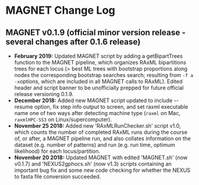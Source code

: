 # MAGNET Change Log

## MAGNET v0.1.9 (official minor version release - several changes after 0.1.6 release)
- **February 2019:** Updated MAGNET script by adding a getBipartTrees function to the MAGNET pipeline, which organizes RAxML bipartitions trees for each locus (= best ML trees with bootstrap proportions along nodes the corresponding bootstrap searches search; resulting from ```-f a -x```options, which are included in all MAGNET calls to RAxML). Edited header and script banner to be unofficially prepped for future official release versioning 0.1.9.
- **December 2018:** Added new MAGNET script updated to include --resume option, fix step info output to screen, and set raxml executable name one of two ways after detecting machine type (```raxml``` on Mac, ```raxmlHPC-SS3``` on Linux/supercomputer).
- **November 25 2018:** Added new 'RAxMLRunChecker.sh' script v1.0, which counts the number of completed RAxML runs during the course of, or after, a MAGNET pipeline run, and also collates information on the dataset (e.g. number of patterns) and run (e.g. run time, optimum likelihood) for each locus/partition.
- **November 20 2018:** Updated MAGNET with edited 'MAGNET.sh' (now v0.1.7) and 'NEXUS2gphocs.sh' (now v1.3) scripts containing an important bug fix and some new code checking for whether the NEXUS to fasta file conversion succeeded.
